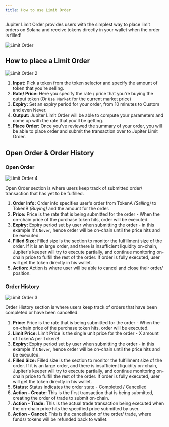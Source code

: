 ```yaml
---
title: How to use Limit Order
---
```


Jupiter Limit Order provides users with the simplest way to place limit orders on Solana and receive tokens directly in your wallet when the order is filled!

![Limit Order](/img/limit-order/limit-order.jpg)

## How to place a Limit Order

![Limit Order 2](/img/limit-order/limit-order2.png)

1. **Input:** Pick a token from the token selector and specify the amount of token that you're selling.
2. **Rate/ Price:** Here you specify the rate / price that you're buying the output token (Or `Use Market` for the current market price)
3. **Expiry:** Set an expiry period for your order, from 10 minutes to Custom and even Never.
4. **Output:** Jupiter Limit Order will be able to compute your parameters and come up with the rate that you'll be getting.
5. **Place Order:** Once you've reviewed the summary of your order, you will be able to place order and submit the transaction over to Jupiter Limit Order.


## Open Order & Order History

### Open Order
![Limit Order 4](/img/limit-order/limit-order4.png)

Open Order section is where users keep track of submitted order/ transaction that has yet to be fulfilled.

1. **Order Info:** Order info specifies user's order from TokenA *(Selling)* to TokenB *(Buying)* and the amount for the order.
2. **Price:** Price is the rate that is being submitted for the order - When the on-chain price of the purchase token hits, order will be executed.
3. **Expiry:** Expiry period set by user when submitting the order - in this example it's `Never`, hence order will be on-chain until the price hits and be executed.
4. **Filled Size:** Filled size is the section to monitor the fulfillment size of the order. If it is an large order, and there is insufficient liquidity on-chain, Jupiter's keeper will try to execute partially, and continue monitoring on-chain price to fulfill the rest of the order. If order is fully executed, user will get the token directly in his wallet.
5. **Action:** Action is where user will be able to cancel and close their order/ position.

### Order History
![Limit Order 3](/img/limit-order/limit-order3.png)

Order History section is where users keep track of orders that have been completed or have been cancelled.

1. **Price:** Price is the rate that is being submitted for the order - When the on-chain price of the purchase token hits, order will be executed.
2. **Limit Price:** Limit Price is the single unit price for the order - X amount of TokenA per TokenB
3. **Expiry:** Expiry period set by user when submitting the order - in this example it's `Never`, hence order will be on-chain until the price hits and be executed.
4. **Filled Size:** Filled size is the section to monitor the fulfillment size of the order. If it is an large order, and there is insufficient liquidity on-chain, Jupiter's keeper will try to execute partially, and continue monitoring on-chain price to fulfill the rest of the order. If order is fully executed, user will get the token directly in his wallet.
5. **Status:** Status indicates the order state - Completed / Cancelled
6. **Action - Create:** This is the first transaction that is being submitted, creating the order of trade to submit on-chain.
7. **Action - Trade:** This is the actual trade transaction being executed when the on-chain price hits the specified price submitted by user.
8. **Action - Cancel:** This is the cancellation of the order/ trade, where funds/ tokens will be refunded back to wallet.